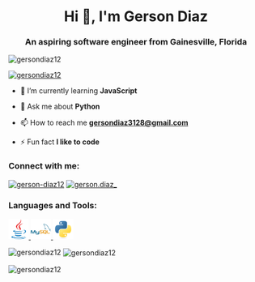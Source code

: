 <h1 align="center">Hi 👋, I'm Gerson Diaz</h1>
<h3 align="center">An aspiring software engineer from Gainesville, Florida</h3>

<p align="left"> <img src="https://komarev.com/ghpvc/?username=gersondiaz12&label=Profile%20views&color=0e75b6&style=flat" alt="gersondiaz12" /> </p>

<p align="left"> <a href="https://github.com/ryo-ma/github-profile-trophy"><img src="https://github-profile-trophy.vercel.app/?username=gersondiaz12" alt="gersondiaz12" /></a> </p>

- 🌱 I’m currently learning **JavaScript**

- 💬 Ask me about **Python**

- 📫 How to reach me **gersondiaz3128@gmail.com**

- ⚡ Fun fact **I like to code**

<h3 align="left">Connect with me:</h3>
<p align="left">
<a href="https://linkedin.com/in/gerson-diaz12" target="blank"><img align="center" src="https://raw.githubusercontent.com/rahuldkjain/github-profile-readme-generator/master/src/images/icons/Social/linked-in-alt.svg" alt="gerson-diaz12" height="30" width="40" /></a>
<a href="https://instagram.com/gerson.diaz_" target="blank"><img align="center" src="https://raw.githubusercontent.com/rahuldkjain/github-profile-readme-generator/master/src/images/icons/Social/instagram.svg" alt="gerson.diaz_" height="30" width="40" /></a>
</p>

<h3 align="left">Languages and Tools:</h3>
<p align="left"> <a href="https://www.java.com" target="_blank" rel="noreferrer"> <img src="https://raw.githubusercontent.com/devicons/devicon/master/icons/java/java-original.svg" alt="java" width="40" height="40"/> </a> <a href="https://www.mysql.com/" target="_blank" rel="noreferrer"> <img src="https://raw.githubusercontent.com/devicons/devicon/master/icons/mysql/mysql-original-wordmark.svg" alt="mysql" width="40" height="40"/> </a> <a href="https://www.python.org" target="_blank" rel="noreferrer"> <img src="https://raw.githubusercontent.com/devicons/devicon/master/icons/python/python-original.svg" alt="python" width="40" height="40"/> </a> </p>

<p><img align="left" src="https://github-readme-stats.vercel.app/api/top-langs?username=gersondiaz12&show_icons=true&locale=en&layout=compact" alt="gersondiaz12" /></p>

<p>&nbsp;<img align="center" src="https://github-readme-stats.vercel.app/api?username=gersondiaz12&show_icons=true&locale=en" alt="gersondiaz12" /></p>

<p><img align="center" src="https://github-readme-streak-stats.herokuapp.com/?user=gersondiaz12&" alt="gersondiaz12" /></p>

